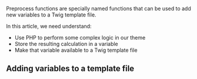 Preprocess functions are specially named functions that can be used to add new variables to a Twig template file.

In this article, we need understand:

* Use PHP to perform some complex logic in our theme
* Store the resulting calculation in a variable
* Make that variable available to a Twig template file

## Adding variables to a template file



